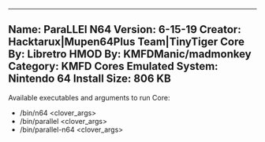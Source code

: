 -----------------------
Name: ParaLLEl N64
Version: 6-15-19
Creator: Hacktarux|Mupen64Plus Team|TinyTiger
Core By: Libretro
HMOD By: KMFDManic/madmonkey
Category: KMFD Cores
Emulated System: Nintendo 64
Install Size: 806 KB
-----------------------
Available executables and arguments to run Core:
- /bin/n64 <rom> <clover_args>
- /bin/parallel <rom> <clover_args>
- /bin/parallel-n64 <rom> <clover_args>


